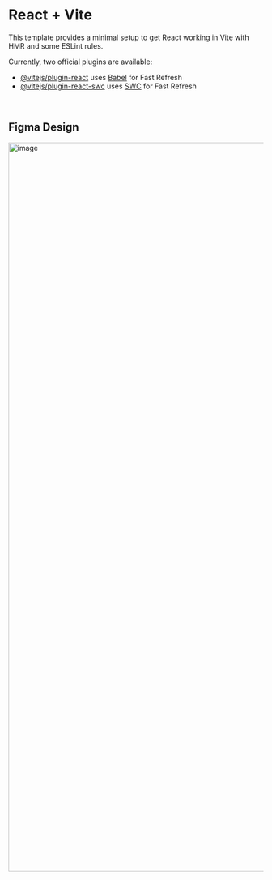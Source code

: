 # React + Vite

This template provides a minimal setup to get React working in Vite with HMR and some ESLint rules.

Currently, two official plugins are available:

- [@vitejs/plugin-react](https://github.com/vitejs/vite-plugin-react/blob/main/packages/plugin-react/README.md) uses [Babel](https://babeljs.io/) for Fast Refresh
- [@vitejs/plugin-react-swc](https://github.com/vitejs/vite-plugin-react-swc) uses [SWC](https://swc.rs/) for Fast Refresh


<br>
<h2> Figma Design</h2>
<img width="1438" alt="image" src="https://github.com/utsav-verma/BrandPage/assets/67074628/08125009-bc3f-498a-a807-1121706debf2">

